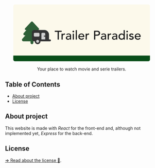 <div align="center">
<img src="project-media/img/Wide-logo-1200-500.png" alt="Trailer Paradise Logo" width="450">
<br>
<p>Your place to watch movie and serie trailers.</p>

</div>

<h2>Table of Contents</h2>

- [About project](#about-project)
- [License](#license)

## About project
This website is made with _React_ for the front-end and, although not implemented yet, _Express_ for the back-end.

## License
[=> Read about the license 🔏](LICENSE).

